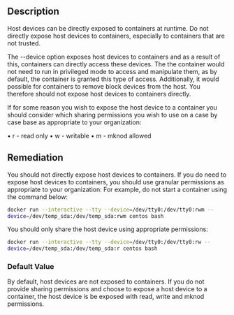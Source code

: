 ## Description

Host devices can be directly exposed to containers at runtime. Do not directly expose host devices to containers, especially to containers that are not trusted.

The --device option exposes host devices to containers and as a result of this, containers can directly access these devices. The the container would not need to run in privileged mode to access and manipulate them, as by default, the container is granted this type of access. Additionally, it would possible for containers to remove block devices from the host. You therefore should not expose host devices to containers directly.

If for some reason you wish to expose the host device to a container you should consider which sharing permissions you wish to use on a case by case base as appropriate to your organization:

• r - read only
• w - writable
• m - mknod allowed

## Remediation

You should not directly expose host devices to containers. If you do need to expose host devices to containers, you should use granular permissions as appropriate to your organization:
For example, do not start a container using the command below:

```bash
docker run --interactive --tty --device=/dev/tty0:/dev/tty0:rwm --
device=/dev/temp_sda:/dev/temp_sda:rwm centos bash
```

You should only share the host device using appropriate permissions:

```bash
docker run --interactive --tty --device=/dev/tty0:/dev/tty0:rw --
device=/dev/temp_sda:/dev/temp_sda:r centos bash
```

### Default Value

By default, host devices are not exposed to containers. If you do not provide sharing permissions and choose to expose a host device to a container, the host device is be exposed with read, write and mknod permissions.
